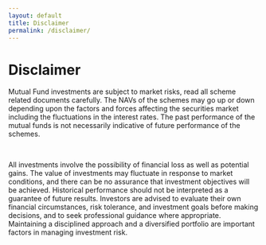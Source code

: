 ```yaml
---
layout: default
title: Disclaimer
permalink: /disclaimer/
---
```


<div class="max-w-4xl mx-auto py-12 px-6 prose">
  <h1 class="flex-1 font-secondary-bold text-secondary block antialiased tracking-normal text-xl md:text-3xl lg:text-5xl font-bold">Disclaimer<!-- --> </h1>
  <p>
    Mutual Fund investments are subject to market risks, read all scheme related documents carefully. The NAVs of the schemes may go up or down depending upon the factors and forces affecting the securities market including the fluctuations in the interest rates. The past performance of the mutual funds is not necessarily indicative of future performance of the schemes. 
</p>
<br>
  <p>
    All investments involve the possibility of financial loss as well as potential gains. The value of investments may fluctuate in response to market conditions, and there can be no assurance that investment objectives will be achieved. Historical performance should not be interpreted as a guarantee of future results. Investors are advised to evaluate their own financial circumstances, risk tolerance, and investment goals before making decisions, and to seek professional guidance where appropriate. Maintaining a disciplined approach and a diversified portfolio are important factors in managing investment risk.
  </p>
</div>
